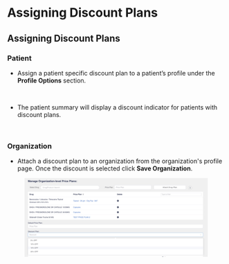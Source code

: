 # Assigning Discount Plans

## Assigning Discount Plans

### **Patient**

* Assign a patient specific discount plan to a patient’s profile under the **Profile Options** section.

<figure><img src="../../.gitbook/assets/Image 5-14-24 at 1.01 PM.jpeg" alt=""><figcaption></figcaption></figure>

* The patient summary will display a discount indicator for patients with discount plans.

<figure><img src="../../.gitbook/assets/Image 5-14-24 at 1.02 PM.jpeg" alt=""><figcaption></figcaption></figure>

### **Organization**

* Attach a discount plan to an organization from the organization's profile page. Once the discount is selected click **Save Organization**.

<figure><img src="../../.gitbook/assets/image (487).png" alt=""><figcaption></figcaption></figure>
